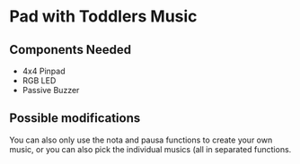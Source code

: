# Pad with Toddlers Music

## Components Needed
- 4x4 Pinpad
- RGB LED
- Passive Buzzer

## Possible modifications 
You can also only use the nota and pausa functions to create your own music, or you can also pick the individual musics (all in separated functions.
